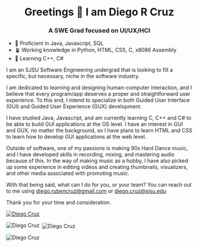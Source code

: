 <h1 align="center">Greetings 👋 I am Diego R Cruz</h1>

<h3 align="center">A SWE Grad focused on UI/UX/HCI</h3>

- :palm_tree: Proficient in Java, Javascript, SQL
- :potted_plant: Working knowledge in Python, HTML, CSS, C, x8086 Assembly
- 🎍 Learning C++, C#

I am an SJSU Software Engineering undergrad that is looking to fill a specific, but necessary, niche in the software industry.

I am dedicated to learning and designing human-computer interaction, and I believe that every program/app deserves a proper and straightforward user experience. To this end, I intend to specialize in both Guided User Interface (GUI) and Guided User Experience (GUX) development.

I have studied Java, Javascript, and am currently learning C, C++ and C# to be able to build GUI applications at the OS level. I have an interest in GUI and GUX, no matter the background, so I have plans to learn HTML and CSS to learn how to develop GUI applications at the web level.

Outside of software, one of my passions is making 90s Hard Dance music, and I have developed skills in recording, mixing, and mastering audio because of this. In the way of making music as a hobby, I have also picked up some experience in editing videos and creating thumbnails, visualizers, and other media associated with promoting music.

With that being said, what can I do for you, or your team?
You can reach out to me using diego.rubencruz@gmail.com or diego.cruz@sjsu.edu

Thank you for your time and consideration.

<p align="left"> <a href="https://github.com/ryo-ma/github-profile-trophy"><img src="https://github-profile-trophy.vercel.app/?username=diego-ruben-cruz&theme=onedark" alt="Diego Cruz" /></a> </p>

<p><img align="left" src="https://github-readme-stats.vercel.app/api/top-langs?username=diego-ruben-cruz&show_icons=true&theme=onedark&locale=en&layout=compact" alt="Diego Cruz" /></p>

<p>&nbsp;<img align="center" src="https://github-readme-stats.vercel.app/api?username=diego-ruben-cruz&show_icons=true&theme=onedark&locale=en" alt="Diego Cruz" /></p>

<p><img align="center" src="https://github-readme-streak-stats.herokuapp.com/?user=diego-ruben-cruz&theme=onedark" alt="Diego Cruz" /></p>
